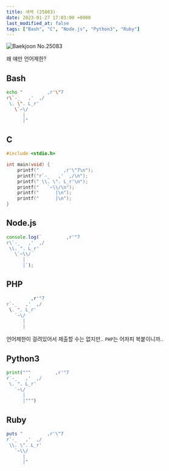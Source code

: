 ```yaml
---
title: 새싹 (25083)
date: 2023-01-27 17:03:00 +0900
last_modified_at: false
tags: ["Bash", "C", "Node.js", "Python3", "Ruby"]
---
```


![Baekjoon No.25083](https://cdn.jsdelivr.net/gh/kimzuni/cdn/blog/baekjoon-25083.png)

왜 얘만 언어제한?

## Bash

```bash
echo "         ,r'\"7
r\`-_   ,'  ,/
 \. \". L_r'
   \`~\/
      |
      |"
```

## C

```c
#include <stdio.h>

int main(void) {
	printf("         ,r'\"7\n");
	printf("r`-_   ,'  ,/\n");
	printf(" \\. \". L_r'\n");
	printf("   `~\\/\n");
	printf("      |\n");
	printf("      |\n");
}
```

## Node.js

```javascript
console.log(`         ,r'"7
r\`-_   ,'  ,/
 \\. ". L_r'
   \`~\\/
      |
      |`);
```

## PHP

```php
         ,r'"7
r`-_   ,'  ,/
 \. ". L_r'
   `~\/
      |
      |
```

언어제한이 걸려있어서 제출할 수는 없지만.. `PHP`는 어차피 복붙이니까..

## Python3

```python
print("""         ,r'"7
r`-_   ,'  ,/
 \. ". L_r'
   `~\/
      |
      |""")
```

## Ruby

```ruby
puts "         ,r'\"7
r`-_   ,'  ,/
 \\. \". L_r'
   `~\\/
      |
      |"
```
